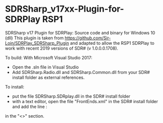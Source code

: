 # SDRSharp_v17xx-Plugin-for-SDRPlay RSP1
SDRSharp v17 Plugin for SDRPlay: Source code and binary for Windows 10 (dll)
This plugin is taken from https://github.com/Sir-Loin/SDRPlay_SDRSharp_Plugin and adapted to allow the RSP1 SDRPlay to work with recent 2019 versions of SDR# (v 1.0.0.0.1708).

To build:
With Microsoft Visual Studio 2017:

- Open the .sln file in Visual Studio
- Add SDRSharp.Radio.dll and SDRSharp.Common.dll from your SDR# install folder as external references.

To install:
- put the file SDRSharp.SDRplay.dll in the SDR# install folder
- with a text editor, open the file "FrontEnds.xml" in the SDR# install folder and add the line : 
 <add key="SDRplay" value="SDRSharp.SDRplay.SDRplayIO,SDRSharp.SDRplay"/>
 in the "<<frontendPlugins>>" section.
  
